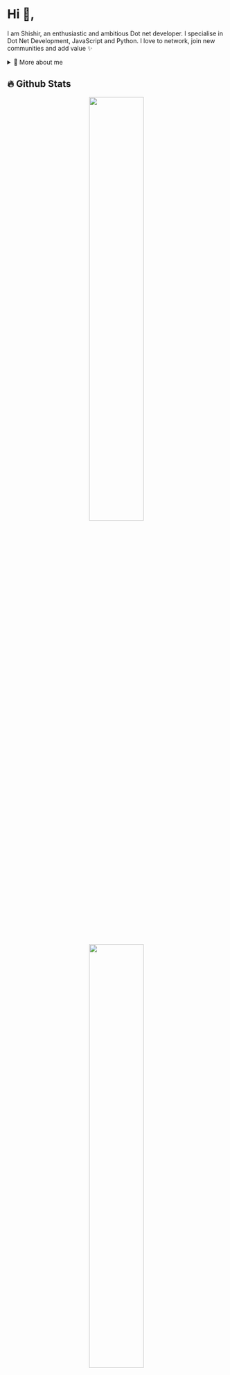 <h1>Hi 👋,</h1>
<p>
 I am Shishir, an enthusiastic and ambitious Dot net developer. I specialise in Dot Net Development, JavaScript and Python. I love to network, join new communities and add value ✨

<div>
<details>
  <summary>🧑 More about me</summary>

- 🔭 I’m currently on a journey to build **great** things

- 🌱 I’m currently learning **everything** 🤓

- 📫 Reach me out at **contact@shishirregmi.com.np**

</details>
  
</p>


## 🔥 Github Stats

  <div align="center">
    <a href="https://github.com/fn-shishir"><img width="50%" src="https://github-readme-stats.vercel.app/api?username=shishirregmi&theme=radical&title_color=ff3068?"></a>
    <a href="https://github.com/fn-shishir"><img width="50%" src="http://github-readme-streak-stats.herokuapp.com/?user=shishirregmi&theme=radical&date_format=M%20j%5B%2C%20Y%5D&ring=ff3068&fire=ff3068&sideNums=ff3068"></a>
  </div> 
  <p align="center">
  <a href="https://www.youtube.com/@shishirregmi"><img width="32px" alt="Youtube" title="Youtube" src="https://i.imgur.com/qiXu7b2.png"/></a>
  &#8287;&#8287;&#8287;&#8287;&#8287;
  <a href="https://twitter.com/regmi_shishir_"><img width="32px" alt="Twitter" title="Twitter" src="https://i.imgur.com/OXZM1L6.png"/></a>
  &#8287;&#8287;&#8287;&#8287;&#8287;
</p>
